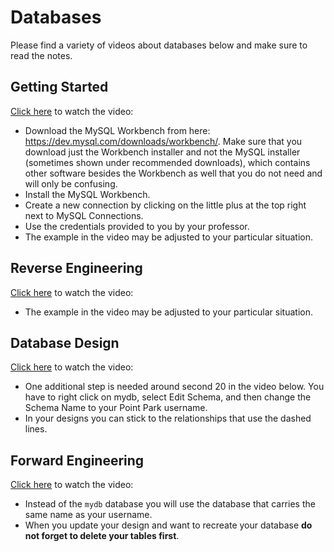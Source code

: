 # Databases

Please find a variety of videos about databases below and make sure to read the notes.

## Getting Started

[Click here](videos/cmps-160-getting-started.mp4) to watch the video:

* Download the MySQL Workbench from here: https://dev.mysql.com/downloads/workbench/. Make sure that you download just the Workbench installer and not the MySQL installer (sometimes shown under recommended downloads), which contains other software besides the Workbench as well that you do not need and will only be confusing.
* Install the MySQL Workbench.
* Create a new connection by clicking on the little plus at the top right next to MySQL Connections.
* Use the credentials provided to you by your professor.
* The example in the video may be adjusted to your particular situation.

## Reverse Engineering

[Click here](videos/cmps-160-reverse-engineer-and-join.mp4) to watch the video:

* The example in the video may be adjusted to your particular situation.

## Database Design

[Click here](videos/database-design.mp4) to watch the video:

* One additional step is needed around second 20 in the video below. You have to right click on mydb, select Edit Schema, and then change the Schema Name to your Point Park username.
* In your designs you can stick to the relationships that use the dashed lines.

## Forward Engineering

[Click here](videos/forward-engineer.mp4) to watch the video:

* Instead of the `mydb` database you will use the database that carries the same name as your username.
* When you update your design and want to recreate your database **do not forget to delete your tables first**.
